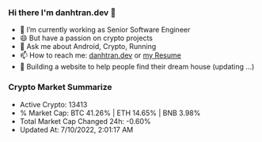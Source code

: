### Hi there I'm danhtran.dev 👋

- 🔭 I’m currently working as Senior Software Engineer
- 😄 But have a passion on crypto projects
- 💬 Ask me about Android, Crypto, Running 
- 📫 How to reach me: <a href="https://danhtran.dev" target="_blank">danhtran.dev</a> or <a href="Developer-Resume.pdf" target="_blank">my Resume</a>
- 🌱 Building a website to help people find their dream house (updating ...)

### Crypto Market Summarize
- Active Crypto: 13413
- % Market Cap: BTC 41.26% | ETH 14.65% | BNB 3.98%
- Total Market Cap Changed 24h: -0.60%
- Updated At: 7/10/2022, 2:01:17 AM
